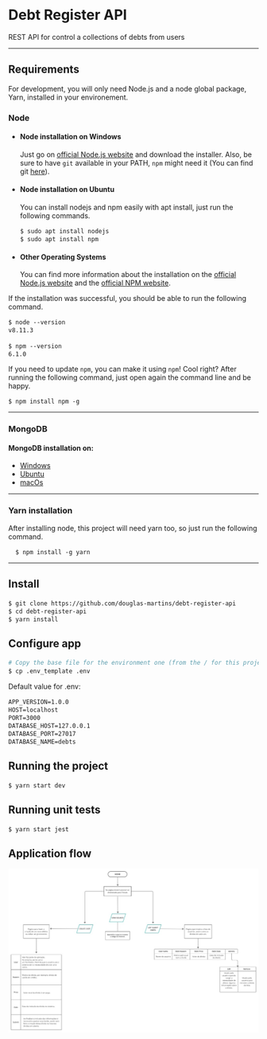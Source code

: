 <p float="left">
  <img src="https://cdn.iconscout.com/icon/free/png-256/node-js-1174925.png"  alt=""/ width="150">
  <img src="https://4.bp.blogspot.com/-X7UPkOQjQuQ/WuHLUEM7SDI/AAAAAAAAAOY/rXGXSOfPP2ckF_cSOC3C5d3B_BhIgNcxACLcBGAs/s1600/mongodb%2B%25282%2529.png"  alt="" width="150"/>
</p>

# Debt Register API

REST API for control a collections of debts from users

---
## Requirements

For development, you will only need Node.js and a node global package, Yarn, installed in your environement.

### Node
- #### Node installation on Windows

  Just go on [official Node.js website](https://nodejs.org/) and download the installer.
Also, be sure to have `git` available in your PATH, `npm` might need it (You can find git [here](https://git-scm.com/)).

- #### Node installation on Ubuntu

  You can install nodejs and npm easily with apt install, just run the following commands.

      $ sudo apt install nodejs
      $ sudo apt install npm

- #### Other Operating Systems
  You can find more information about the installation on the [official Node.js website](https://nodejs.org/) and the [official NPM website](https://npmjs.org/).

If the installation was successful, you should be able to run the following command.

    $ node --version
    v8.11.3

    $ npm --version
    6.1.0

If you need to update `npm`, you can make it using `npm`! Cool right? After running the following command, just open again the command line and be happy.

    $ npm install npm -g


--- 
### MongoDB
#### MongoDB installation on:
- [Windows](https://docs.mongodb.com/manual/tutorial/install-mongodb-on-windows/)
- [Ubuntu](https://docs.mongodb.com/manual/tutorial/install-mongodb-on-ubuntu)
- [macOs](https://docs.mongodb.com/manual/tutorial/install-mongodb-on-os-x/)

---
###
### Yarn installation
  After installing node, this project will need yarn too, so just run the following command.

      $ npm install -g yarn

---

## Install

    $ git clone https://github.com/douglas-martins/debt-register-api
    $ cd debt-register-api
    $ yarn install

## Configure app


```bash
# Copy the base file for the environment one (from the / for this project)
$ cp .env_template .env
```

Default value for .env:

```dotenv
APP_VERSION=1.0.0                                 
HOST=localhost    
PORT=3000   
DATABASE_HOST=127.0.0.1   
DATABASE_PORT=27017   
DATABASE_NAME=debts
```

## Running the project

    $ yarn start dev

## Running unit tests

    $ yarn start jest

## Application flow
![alt text](https://github.com/douglas-martins/debt-register-web-client/blob/master/fluxograma.jpeg?raw=true)
